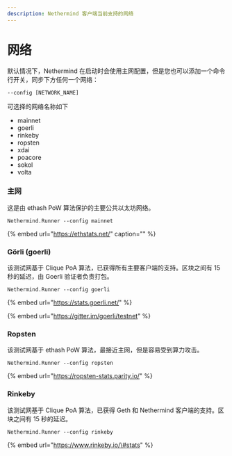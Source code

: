 ```yaml
---
description: Nethermind 客户端当前支持的网络
---
```


# 网络

默认情况下，Nethermind 在启动时会使用主网配置，但是您也可以添加一个命令行开关，同步下方任何一个网络：

```text
--config [NETWORK_NAME]
```

可选择的网络名称如下

* mainnet 
* goerli
* rinkeby
* ropsten
* xdai
* poacore
* sokol
* volta

### 主网

这是由 ethash PoW 算法保护的主要公共以太坊网络。

```text
Nethermind.Runner --config mainnet
```

{% embed url="https://ethstats.net/" caption="" %}

### Görli \(goerli\)

该测试网基于 Clique PoA 算法，已获得所有主要客户端的支持。区块之间有 15 秒的延迟，由 Goerli 验证者负责打包。

```text
Nethermind.Runner --config goerli
```

{% embed url="https://stats.goerli.net/" %}

{% embed url="https://gitter.im/goerli/testnet" %}

### Ropsten

该测试网基于 ethash PoW 算法，最接近主网，但是容易受到算力攻击。

```text
Nethermind.Runner --config ropsten
```

{% embed url="https://ropsten-stats.parity.io/" %}

### Rinkeby

该测试网基于 Clique PoA 算法，已获得 Geth 和 Nethermind 客户端的支持。区块之间有 15 秒的延迟。

```text
Nethermind.Runner --config rinkeby
```

{% embed url="https://www.rinkeby.io/\#stats" %}

